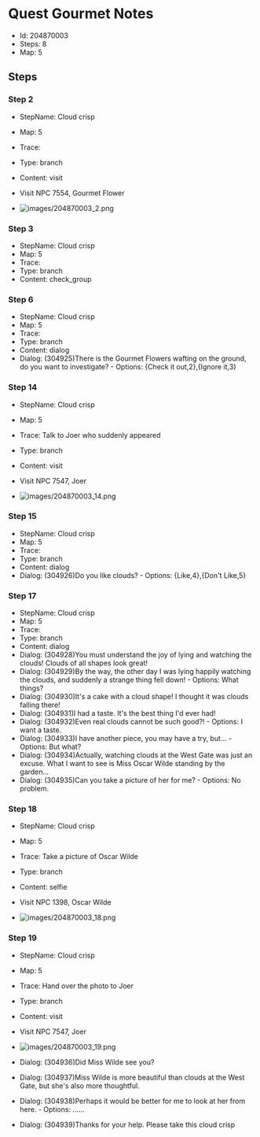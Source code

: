 # Quest Gourmet Notes

- Id: 204870003
- Steps: 8
- Map: 5

## Steps

### Step 2
- StepName:  Cloud crisp
- Map:  5
- Trace:  
- Type:  branch
- Content:  visit
- Visit NPC 7554, Gourmet Flower

- ![images/204870003_2.png](images/204870003_2.png)


### Step 3
- StepName:  Cloud crisp
- Map:  5
- Trace:  
- Type:  branch
- Content:  check_group


### Step 6
- StepName:  Cloud crisp
- Map:  5
- Trace:  
- Type:  branch
- Content:  dialog
- Dialog: (304925)There is the Gourmet Flowers wafting on the ground, do you want to investigate? - Options: {Check it out,2},{Ignore it,3}


### Step 14
- StepName:  Cloud crisp
- Map:  5
- Trace:  Talk to Joer who suddenly appeared
- Type:  branch
- Content:  visit
- Visit NPC 7547, Joer

- ![images/204870003_14.png](images/204870003_14.png)


### Step 15
- StepName:  Cloud crisp
- Map:  5
- Trace:  
- Type:  branch
- Content:  dialog
- Dialog: (304926)Do you like clouds? - Options: {Like,4},{Don't Like,5}


### Step 17
- StepName:  Cloud crisp
- Map:  5
- Trace:  
- Type:  branch
- Content:  dialog
- Dialog: (304928)You must understand the joy of lying and watching the clouds! Clouds of all shapes look great!
- Dialog: (304929)By the way, the other day I was lying happily watching the clouds, and suddenly a strange thing fell down! - Options: What things?
- Dialog: (304930)It's a cake with a cloud shape! I thought it was clouds falling there!
- Dialog: (304931)I had a taste. It's the best thing I'd ever had!
- Dialog: (304932)Even real clouds cannot be such good?! - Options: I want a taste.
- Dialog: (304933)I have another piece, you may have a try, but... - Options: But what?
- Dialog: (304934)Actually, watching clouds at the West Gate was just an excuse. What I want to see is Miss Oscar Wilde standing by the garden...
- Dialog: (304935)Can you take a picture of her for me? - Options: No problem.


### Step 18
- StepName:  Cloud crisp
- Map:  5
- Trace:  Take a picture of Oscar Wilde
- Type:  branch
- Content:  selfie
- Visit NPC 1398, Oscar Wilde

- ![images/204870003_18.png](images/204870003_18.png)


### Step 19
- StepName:  Cloud crisp
- Map:  5
- Trace:  Hand over the photo to Joer
- Type:  branch
- Content:  visit
- Visit NPC 7547, Joer

- ![images/204870003_19.png](images/204870003_19.png)
- Dialog: (304936)Did Miss Wilde see you?
- Dialog: (304937)Miss Wilde is more beautiful than clouds at the West Gate, but she's also more thoughtful.
- Dialog: (304938)Perhaps it would be better for me to look at her from here. - Options: ……
- Dialog: (304939)Thanks for your help. Please take this cloud crisp


